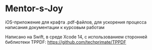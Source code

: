 # Mentor-s-Joy

iOS-приложение для крафта .pdf-файлов, для ускорения процесса написания документации к курсовым работам

Написано на Swift, в среде Xcode 14, с использованием сторонней библиотеки TPPDF: https://github.com/techprimate/TPPDF
